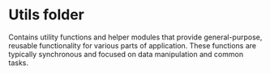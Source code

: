 # Utils folder

Contains utility functions and helper modules that provide general-purpose, reusable functionality
for various parts of application. These functions are typically synchronous and focused on data
manipulation and common tasks.

